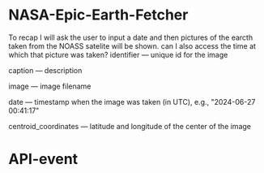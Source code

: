 # NASA-Epic-Earth-Fetcher

To recap I will ask the user to input a date and then pictures of the earcth taken from the NOASS satelite will be shown. can I also access the time at which that picture was taken?
identifier — unique id for the image

caption — description

image — image filename

date — timestamp when the image was taken (in UTC), e.g., "2024-06-27 00:41:17"

centroid_coordinates — latitude and longitude of the center of the image
# API-event
